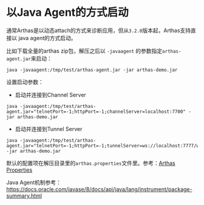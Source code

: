 以Java Agent的方式启动
===

通常Arthas是以动态attach的方式来诊断应用，但从`3.2.0`版本起，Arthas支持直接以 java agent的方式启动。

比如下载全量的arthas zip包，解压之后以 `-javaagent` 的参数指定`arthas-agent.jar`来启动：

```
java -javaagent:/tmp/test/arthas-agent.jar -jar arthas-demo.jar
```

设置启动参数：

* 启动并连接到Channel Server

```
java -javaagent:/tmp/test/arthas-agent.jar="telnetPort=-1;httpPort=-1;channelServer=localhost:7700" -jar arthas-demo.jar
```

* 启动并连接到Tunnel Server

```
java -javaagent:/tmp/test/arthas-agent.jar="telnetPort=-1;httpPort=-1;tunnelServer=ws://localhost:7777/ws" -jar arthas-demo.jar
```


默认的配置项在解压目录里的`arthas.properties`文件里。参考：[Arthas Properties](arthas-properties.md)


Java Agent机制参考： https://docs.oracle.com/javase/8/docs/api/java/lang/instrument/package-summary.html